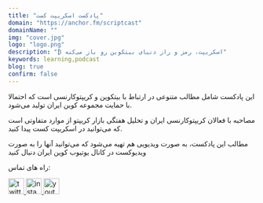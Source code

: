 ```yaml
---
title: "پادکست اسکریپت کست"
domain: "https://anchor.fm/scriptcast"
domainName: ""
img: "cover.jpg"
logo: "logo.png"
description: "₿ اسکریپت، رمز و راز دنیای بیتکوین رو باز می‌کنه"
keywords: learning,podcast
blog: true
confirm: false
---
```


این پادکست شامل مطالب متنوعی در ارتباط با بیتکوین و کریپتوکارنسی است که احتمالا با حمایت مجموعه کوین ایران تولید می‌شود.

مصاحبه با فعالان کریپتوکارنسی ایران و تحلیل هفتگی بازار کریپتو از موارد متفاوتی است که می‌توانید در اسکریپت کست پیدا کنید.

مطالب این پادکست، به صورت ویدیویی هم تهیه می‌شود که می‌توانید آنها را به صورت ویدیوکست در کانال یوتیوب کوین ایران دنبال کنید

<section id="project-contact-sectiton">
<p id="project-contacts-title">
راه های تماس:
</p>
<p id="project-socialnetworks">
    <a target="_blank"  href="https://twitter.com/script_cast">
    <img loading="lazy" alt="twitter icon" width="32" height="32" class="project-socialnetwork-icon" src="https://cdn.exclaimer.com/Handbook%20Images/twitter-icon_32x32.png"/>
    </a>
    <a target="_blank"  href="https://www.instagram.com/script_cast/">
    <img loading="lazy" alt="instagram icon" width="32" height="32" class="project-socialnetwork-icon" src="https://icons.iconarchive.com/icons/uiconstock/socialmedia/32/Instagram-icon.png"/>
    </a>
    <a target="_blank"  href="https://www.youtube.com/coiniran">
    <img loading="lazy" alt="youtube icon" width="32" height="32" class="project-socialnetwork-icon" src="https://icons.iconarchive.com/icons/papirus-team/papirus-apps/32/youtube-icon.png"/>
    </a>
</p>
</sectiton>
